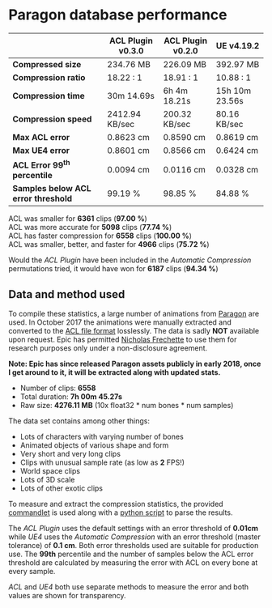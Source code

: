 # Paragon database performance

|                   | ACL Plugin v0.3.0 | ACL Plugin v0.2.0 | UE v4.19.2     |
| -------               | --------      | -------               | -------               |
| **Compressed size**   | 234.76 MB | 226.09 MB | 392.97 MB      |
| **Compression ratio** | 18.22 : 1 | 18.91 : 1 | 10.88 : 1      |
| **Compression time**  | 30m 14.69s | 6h 4m 18.21s | 15h 10m 23.56s |
| **Compression speed** | 2412.94 KB/sec | 200.32 KB/sec | 80.16 KB/sec |
| **Max ACL error**     | 0.8623 cm | 0.8590 cm | 0.8619 cm      |
| **Max UE4 error**     | 0.8601 cm | 0.8566 cm | 0.6424 cm      |
| **ACL Error 99<sup>th</sup> percentile** | 0.0094 cm | 0.0116 cm | 0.0328 cm |
| **Samples below ACL error threshold** | 99.19 % | 98.85 % | 84.88 % |

ACL was smaller for **6361** clips (**97.00 %**)  
ACL was more accurate for **5098** clips (**77.74 %**)  
ACL has faster compression for **6558** clips (**100.00 %**)  
ACL was smaller, better, and faster for **4966** clips (**75.72 %**)  

Would the *ACL Plugin* have been included in the *Automatic Compression* permutations tried, it would have won for **6187** clips (**94.34 %**)

## Data and method used

To compile these statistics, a large number of animations from [Paragon](https://www.epicgames.com/paragon) are used.
In October 2017 the animations were manually extracted and converted to the [ACL file format](https://github.com/nfrechette/acl/blob/develop/docs/the_acl_file_format.md) losslessly. The data is sadly **NOT** available upon request.
Epic has permitted [Nicholas Frechette](https://github.com/nfrechette) to use them for research purposes only under a non-disclosure agreement.

**Note: Epic has since released Paragon assets publicly in early 2018, once I get around to it, it will be extracted along with updated stats.**

*  Number of clips: **6558**
*  Total duration: **7h 00m 45.27s**
*  Raw size: **4276.11 MB** (10x float32 * num bones * num samples)

The data set contains among other things:

*  Lots of characters with varying number of bones
*  Animated objects of various shape and form
*  Very short and very long clips
*  Clips with unusual sample rate (as low as **2** FPS!)
*  World space clips
*  Lots of 3D scale
*  Lots of other exotic clips

To measure and extract the compression statistics, the provided [commandlet](../ACLPlugin/Source/ACLPlugin/Classes/ACLStatsDumpCommandlet.h) is used along with a [python script](../Tools/stat_parser.py) to parse the results.

The *ACL Plugin* uses the default settings with an error threshold of **0.01cm** while *UE4* uses the *Automatic Compression* with an error threshold (master tolerance) of **0.1 cm**. Both error thresholds used are suitable for production use. The **99th** percentile and the number of samples below the ACL error threshold are calculated by measuring the error with ACL on every bone at every sample.

*ACL* and *UE4* both use separate methods to measure the error and both values are shown for transparency.
